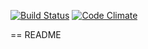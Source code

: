 [![Build Status](https://travis-ci.org/eilw/pland.svg?branch=master)](https://travis-ci.org/eilw/pland)
[![Code Climate](https://codeclimate.com/github/eilw/pland/badges/gpa.svg)](https://codeclimate.com/github/eilw/pland)

== README

